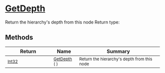 # [GetDepth](./HierarchyElement-100664011.md)

Return the hierarchy's depth from this node
Return type:
## Methods

| Return | Name | Summary | 
| --- | --- | --- | 
| <sub>[Int32](https://docs.microsoft.com/en-us/dotnet/api/System.Int32)</sub><img width=200/>| <sub>[GetDepth](./HierarchyElement-100664011.md) (  )</sub>| <sub>Return the hierarchy's depth from this node</sub><img width=200/>| <br>


